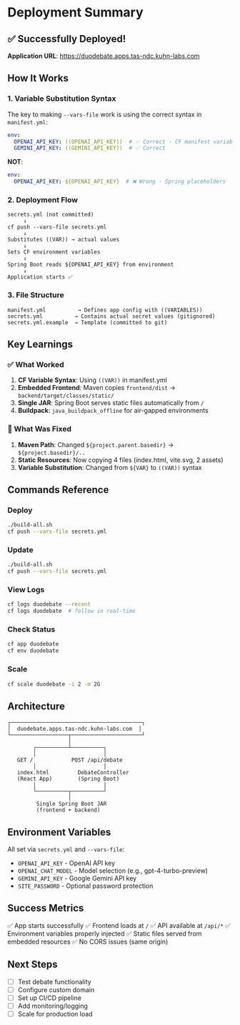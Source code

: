 # Deployment Summary

## ✅ Successfully Deployed!

**Application URL**: https://duodebate.apps.tas-ndc.kuhn-labs.com

## How It Works

### 1. Variable Substitution Syntax

The key to making `--vars-file` work is using the correct syntax in `manifest.yml`:

```yaml
env:
  OPENAI_API_KEY: ((OPENAI_API_KEY))  # ✅ Correct - CF manifest variables
  GEMINI_API_KEY: ((GEMINI_API_KEY))  # ✅ Correct
```

**NOT**:
```yaml
env:
  OPENAI_API_KEY: ${OPENAI_API_KEY}  # ❌ Wrong - Spring placeholders
```

### 2. Deployment Flow

```
secrets.yml (not committed)
     ↓
cf push --vars-file secrets.yml
     ↓
Substitutes ((VAR)) → actual values
     ↓
Sets CF environment variables
     ↓
Spring Boot reads ${OPENAI_API_KEY} from environment
     ↓
Application starts ✅
```

### 3. File Structure

```
manifest.yml          → Defines app config with ((VARIABLES))
secrets.yml          → Contains actual secret values (gitignored)
secrets.yml.example  → Template (committed to git)
```

## Key Learnings

### ✅ What Worked

1. **CF Variable Syntax**: Using `((VAR))` in manifest.yml
2. **Embedded Frontend**: Maven copies `frontend/dist` → `backend/target/classes/static/`
3. **Single JAR**: Spring Boot serves static files automatically from `/`
4. **Buildpack**: `java_buildpack_offline` for air-gapped environments

### 🔧 What Was Fixed

1. **Maven Path**: Changed `${project.parent.basedir}` → `${project.basedir}/..`
2. **Static Resources**: Now copying 4 files (index.html, vite.svg, 2 assets)
3. **Variable Substitution**: Changed from `${VAR}` to `((VAR))` syntax

## Commands Reference

### Deploy
```bash
./build-all.sh
cf push --vars-file secrets.yml
```

### Update
```bash
./build-all.sh
cf push --vars-file secrets.yml
```

### View Logs
```bash
cf logs duodebate --recent
cf logs duodebate  # follow in real-time
```

### Check Status
```bash
cf app duodebate
cf env duodebate
```

### Scale
```bash
cf scale duodebate -i 2 -m 2G
```

## Architecture

```
┌─────────────────────────────────────────┐
│  duodebate.apps.tas-ndc.kuhn-labs.com  │
└──────────────────┬──────────────────────┘
                   │
        ┌──────────┴──────────┐
        │                     │
   GET /            POST /api/debate
        │                     │
   index.html         DebateController
   (React App)        (Spring Boot)
        │                     │
        └──────────┬──────────┘
                   │
         Single Spring Boot JAR
         (frontend + backend)
```

## Environment Variables

All set via `secrets.yml` and `--vars-file`:

- `OPENAI_API_KEY` - OpenAI API key
- `OPENAI_CHAT_MODEL` - Model selection (e.g., gpt-4-turbo-preview)
- `GEMINI_API_KEY` - Google Gemini API key
- `SITE_PASSWORD` - Optional password protection

## Success Metrics

✅ App starts successfully
✅ Frontend loads at `/`
✅ API available at `/api/*`
✅ Environment variables properly injected
✅ Static files served from embedded resources
✅ No CORS issues (same origin)

## Next Steps

- [ ] Test debate functionality
- [ ] Configure custom domain
- [ ] Set up CI/CD pipeline
- [ ] Add monitoring/logging
- [ ] Scale for production load

